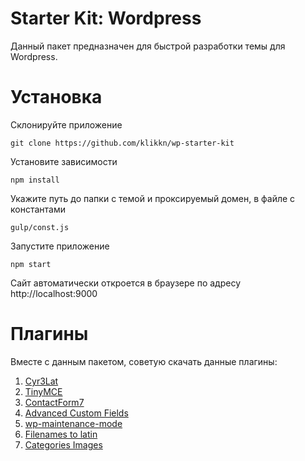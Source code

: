 # Starter Kit: Wordpress

Данный пакет предназначен для быстрой разработки темы для Wordpress.

# Установка

Склонируйте приложение

`git clone https://github.com/klikkn/wp-starter-kit`


Установите зависимости

`npm install`


Укажите путь до папки с темой и проксируемый домен, в файле с константами

`gulp/const.js`


Запустите приложение

`npm start`


Сайт автоматически откроется в браузере по адресу http://localhost:9000

# Плагины

Вместе с данным пакетом, советую скачать данные плагины:

 1. [Cyr3Lat](https://ru.wordpress.org/plugins/cyr3lat/)
 2. [TinyMCE](https://ru.wordpress.org/plugins/tinymce-advanced/)
 3. [ContactForm7](https://ru.wordpress.org/plugins/contact-form-7/)
 4. [Advanced Custom Fields](https://wordpress.org/plugins/advanced-custom-fields/)
 5. [wp-maintenance-mode](https://ru.wordpress.org/plugins/wp-maintenance-mode/)
 6. [Filenames to latin](https://wordpress.org/plugins/filenames-to-latin/)
 7. [Categories Images](https://wordpress.org/plugins/categories-images/)